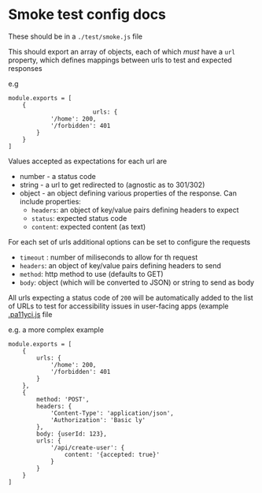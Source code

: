 # Smoke test config docs

These should be in a `./test/smoke.js` file


This should export an array of objects, each of which *must* have a `url` property, which defines mappings between urls to test and expected responses

e.g

```
module.exports = [
	{
						urls: {
			'/home': 200,
			'/forbidden': 401
		}
	}
]
```

Values accepted as expectations for each url are

- number - a status code
- string - a url to get redirected to (agnostic as to 301/302)
- object - an object defining various properties of the response. Can include properties:
	- `headers`: an object of key/value pairs defining headers to expect
	- `status`: expected status code
	- `content`: expected content (as text)


For each set of urls additional options can be set to configure the requests

- `timeout` : number of miliseconds to allow for th request
- `headers`: an object of key/value pairs defining headers to send
- `method`: http method to use (defaults to GET)
- `body`: object (which will be converted to JSON) or string to send as body

All urls expecting a status code of `200` will be automatically added to the list of URLs to test for accessibility issues in user-facing apps (example [.pa11yci.js](https://github.com/Financial-Times/next-product-selector/blob/master/.pa11yci.js#L24-L45) file

e.g. a more complex example
```
module.exports = [
	{
		urls: {
			'/home': 200,
			'/forbidden': 401
		}
	},
	{
		method: 'POST',
		headers: {
			'Content-Type': 'application/json',
			'Authorization': 'Basic ly'
		},
		body: {userId: 123},
		urls: {
			'/api/create-user': {
				content: '{accepted: true}'
			}
		}
	}
]
```
